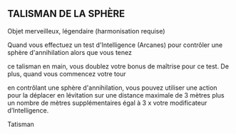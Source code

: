 ## TALISMAN DE LA SPHÈRE

Objet merveilleux, légendaire (harmonisation requise)

Quand vous effectuez un test d'Intelligence (Arcanes) pour
contrôler une sphère d'annihilation alors que vous tenez

ce talisman en main, vous doublez votre bonus de maîtrise
pour ce test. De plus, quand vous commencez votre tour

en contrôlant une sphère d'annihilation, vous pouvez
utiliser une action pour la déplacer en lévitation sur une
distance maximale de 3 mètres plus un nombre de mètres
supplémentaires égal à 3 x votre modificateur d’Intelligence.

Tatisman